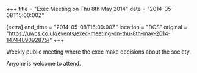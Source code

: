 +++
title = "Exec Meeting on Thu 8th May 2014"
date = "2014-05-08T15:00:00Z"

[extra]
end_time = "2014-05-08T16:00:00Z"
location = "DCS"
original = "https://uwcs.co.uk/events/exec-meeting-on-thu-8th-may-2014-1474489092875/"
+++

Weekly public meeting where the exec make decisions about the society.

Anyone is welcome to attend.

